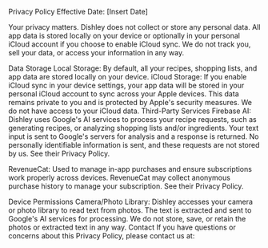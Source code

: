 Privacy Policy
Effective Date: [Insert Date]

Your privacy matters. Dishley does not collect or store any personal data. All app data is stored locally on your device or optionally in your personal iCloud account if you choose to enable iCloud sync. We do not track you, sell your data, or access your information in any way.

Data Storage
Local Storage: By default, all your recipes, shopping lists, and app data are stored locally on your device.
iCloud Storage: If you enable iCloud sync in your device settings, your app data will be stored in your personal iCloud account to sync across your Apple devices. This data remains private to you and is protected by Apple's security measures. We do not have access to your iCloud data.
Third-Party Services
Firebase AI: Dishley uses Google's AI services to process your recipe requests, such as generating recipes, or analyzing shopping lists and/or ingredients. Your text input is sent to Google's servers for analysis and a response is returned. No personally identifiable information is sent, and these requests are not stored by us. See their Privacy Policy.

RevenueCat: Used to manage in-app purchases and ensure subscriptions work properly across devices. RevenueCat may collect anonymous purchase history to manage your subscription. See their Privacy Policy.

Device Permissions
Camera/Photo Library: Dishley accesses your camera or photo library to read text from photos. The text is extracted and sent to Google's AI services for processing. We do not store, save, or retain the photos or extracted text in any way.
Contact
If you have questions or concerns about this Privacy Policy, please contact us at:
